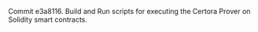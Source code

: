 Commit e3a8116.                    Build and Run scripts for executing the Certora Prover on Solidity smart contracts.